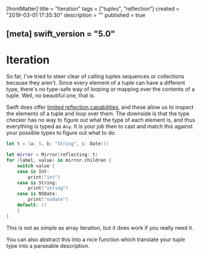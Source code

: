 [frontMatter]
title = "Iteration"
tags = ["tuples", "reflection"]
created = "2019-03-01 17:35:30"
description = ""
published = true

[meta]
swift_version = "5.0"
---

# Iteration

So far, I\'ve tried to steer clear of calling tuples
sequences or collections because they aren\'t. Since every element of a
tuple can have a different type, there\'s no type-safe way of looping or
mapping over the contents of a tuple. Well, no beautiful one, that is.

Swift does offer [limited reflection capabilities](lnk::reflection), and these allow us to
inspect the elements of a tuple and loop over them. The downside is that
the type checker has no way to figure out what the type of each element
is, and thus everything is typed as `Any`. It is your job then to cast
and match this against your possible types to figure out what to do.

``` Swift
let t = (a: 5, b: "String", c: Date())

let mirror = Mirror(reflecting: t)
for (label, value) in mirror.children {
    switch value {
    case is Int:
        print("int")
    case is String:
        print("string")
    case is NSDate:
        print("nsdate")
    default: ()
    }
}
```

This is not as simple as array iteration, but it does work if you really
need it.

You can also abstract this into a nice function which translate your tuple
type into a parseable description.

